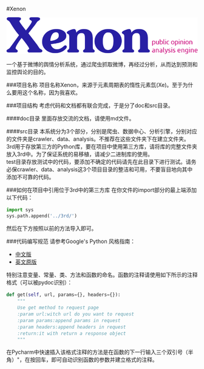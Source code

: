 #Xenon

![Xenon ico](xenon.png)

一个基于微博的舆情分析系统，通过爬虫抓取微博，再经过分析，从而达到预测和监控舆论的目的。  

###项目名称
项目名称Xenon，来源于元素周期表的惰性元素氙(Xe)。至于为什么要用这个名称，因为我喜欢。  

###项目结构
考虑代码和文档都有联合完成，于是分了doc和src目录。  

####doc目录
里面存放交流的文档，请使用md文件。  

####src目录
本系统分为3个部分，分别是爬虫、数据中心、分析引擎，分别对应的文件夹是crawler、data、analysis。不推荐在这些文件夹下在建立文件夹。  
3rd用于存放第三方的Python库，要在项目中使用第三方库，请将库的完整文件夹放入3rd中。为了保证系统的易移植，请减少二进制库的使用。  
test目录存放测试中的代码，要添加不确定的代码请先在此目录下进行测试。请务必保crawler、data、analysis这3个项目目录的整洁和可用，不要盲目地向其中添加不可靠的代码。  

###如何在项目中引用位于3rd中的第三方库
在你文件的import部分的最上端添加以下代码：
```Python
import sys
sys.path.append('../3rd/')
```
然后在下方按照以前的方法导入即可。  

###代码编写规范
请参考Google's Python 风格指南：

- [中文版](http://zh-google-styleguide.readthedocs.org/en/latest/google-python-styleguide/ 'http://zh-google-styleguide.readthedocs.org/en/latest/google-python-styleguide/')
- [英文原版](http://google-styleguide.googlecode.com/svn/trunk/pyguide.html 'http://google-styleguide.googlecode.com/svn/trunk/pyguide.html')

特别注意变量、常量、类、方法和函数的命名。函数的注释请使用如下所示的注释格式（可以被pydoc识别）：
```Python
def get(self, url, params={}, headers={}):
    """
    Use get method to request page
    :param url:witch url do you want to request
    :param params:append params in request
    :param headers:append headers in request
    :return:it with return a response object
    """
```
在Pycharm中快速插入该格式注释的方法是在函数的下一行输入三个双引号（半角）"，在按回车，即可自动识别函数的参数并建立格式的注释。  
